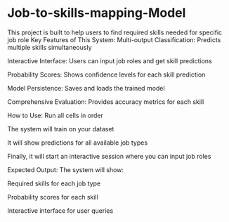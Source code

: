 # Job-to-skills-mapping-Model
This project is built to help users to find required skills needed for specific job role
Key Features of This System:
Multi-output Classification: Predicts multiple skills simultaneously

Interactive Interface: Users can input job roles and get skill predictions

Probability Scores: Shows confidence levels for each skill prediction

Model Persistence: Saves and loads the trained model

Comprehensive Evaluation: Provides accuracy metrics for each skill

How to Use:
Run all cells in order

The system will train on your dataset

It will show predictions for all available job types

Finally, it will start an interactive session where you can input job roles

Expected Output:
The system will show:

Required skills for each job type

Probability scores for each skill

Interactive interface for user queries

